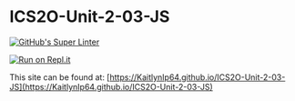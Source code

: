 # ICS2O-Unit-2-03-JS

[![GitHub's Super Linter](https://github.com/KaitlynIp64/ICS2O-Unit-2-03-JS/workflows/GitHub's%20Super%20Linter/badge.svg)](https://github.com/KaitlynIp64/ICS2O-Unit-2-03-JS/actions)

[![Run on Repl.it](https://repl.it/badge/github/KaitlynIp64/ICS2O-Unit-2-03-JS)](https://repl.it/github/KaitlynIp64/ICS2O-Unit-2-03-JS)

This site can be found at: [https://KaitlynIp64.github.io/ICS2O-Unit-2-03-JS](https://KaitlynIp64.github.io/ICS2O-Unit-2-03-JS)
